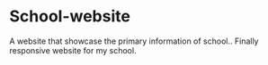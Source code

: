 # School-website
A website that showcase the primary information of school.. Finally  responsive website for my school.
